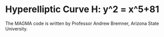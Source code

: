 # Hyperelliptic Curve H: y^2 = x^5+81
The MAGMA code is written by Professor Andrew Bremner, Arizona State University.
